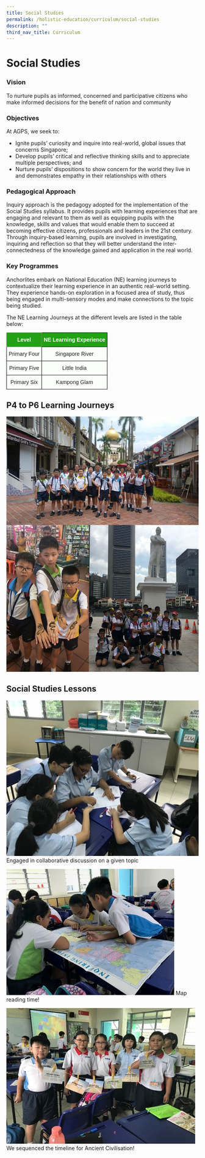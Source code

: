 ```yaml
---
title: Social Studies
permalink: /holistic-education/curriculum/social-studies
description: ""
third_nav_title: Curriculum
---
```

Social Studies
==============

###   

### Vision

To nurture pupils as informed, concerned and participative citizens who make informed decisions for the benefit of nation and community

  

### Objectives

At AGPS, we seek to:

*   Ignite pupils’ curiosity and inquire into real-world, global issues that concerns Singapore;
*   Develop pupils’ critical and reflective thinking skills and to appreciate multiple perspectives; and
*   Nurture pupils’ dispositions to show concern for the world they live in and demonstrates empathy in their relationships with others

  

### Pedagogical Approach

Inquiry approach is the pedagogy adopted for the implementation of the Social Studies syllabus. It provides pupils with learning experiences that are engaging and relevant to them as well as equipping pupils with the knowledge, skills and values that would enable them to succeed at becoming effective citizens, professionals and leaders in the 21st century. Through inquiry-based learning, pupils are involved in investigating, inquiring and reflection so that they will better understand the inter-connectedness of the knowledge gained and application in the real world.

  

### Key Programmes

Anchorlites embark on National Education (NE) learning journeys to contextualize their learning experience in an authentic real-world setting. They experience hands-on exploration in a focused area of study, thus being engaged in multi-sensory modes and make connections to the topic being studied. 

The NE Learning Journeys at the different levels are listed in the table below:

<style type="text/css">
.tg  {border-collapse:collapse;border-spacing:0;}
.tg td{border-color:black;border-style:solid;border-width:1px;font-family:Arial, sans-serif;font-size:14px;
  overflow:hidden;padding:10px 5px;word-break:normal;}
.tg th{border-color:black;border-style:solid;border-width:1px;font-family:Arial, sans-serif;font-size:14px;
  font-weight:normal;overflow:hidden;padding:10px 5px;word-break:normal;}
.tg .tg-rk1q{background-color:#22A114;border-color:inherit;color:#FBFFFA;font-weight:bold;text-align:center;vertical-align:middle}
.tg .tg-xn89{background-color:#22A114;color:#FBFFFA;font-weight:bold;text-align:center;vertical-align:middle}
.tg .tg-s6uv{background-color:#FBFFFA;color:#222;text-align:center;vertical-align:middle}
</style>
<table class="tg">
<thead>
  <tr>
    <th class="tg-rk1q"><span style="color:#FBFFFA;background-color:#22A114">Level</span></th>
    <th class="tg-xn89"><span style="color:#FBFFFA;background-color:#22A114">NE Learning Experience</span></th>
  </tr>
</thead>
<tbody>
  <tr>
    <td class="tg-s6uv"><span style="color:#222;background-color:#FBFFFA">Primary Four</span><br></td>
    <td class="tg-s6uv"><span style="color:#222;background-color:#FBFFFA">Singapore River</span><br></td>
  </tr>
  <tr>
    <td class="tg-s6uv"><span style="color:#222;background-color:#FBFFFA">Primary Five</span><br></td>
    <td class="tg-s6uv"><span style="color:#222;background-color:#FBFFFA">Little India</span><br></td>
  </tr>
  <tr>
    <td class="tg-s6uv"><span style="color:#222;background-color:#FBFFFA">Primary Six</span><br></td>
    <td class="tg-s6uv"><span style="color:#222;background-color:#FBFFFA">Kampong Glam</span></td>
  </tr>
</tbody>
</table>

P4 to P6 Learning Journeys
--------------------------

![P4 to P6 Learning Journeys](/images/P4%20to%20P6%20Learning%20Journeys.jpg)

Social Studies Lessons
----------------------

![Engaged in collaborative discussion on a given topic](/images/Collaborative%20discussion%20on%20a%20given%20topic.jpg)
Engaged in collaborative discussion on a given topic

![Map reading time](/images/Map%20reading%20time.jpg)
Map reading time!

![We sequenced the timeline for Ancient Civilisation](/images/Sequenced%20the%20timeline%20for%20Ancient%20Civilisation.jpg)
We sequenced the timeline for Ancient Civilisation!